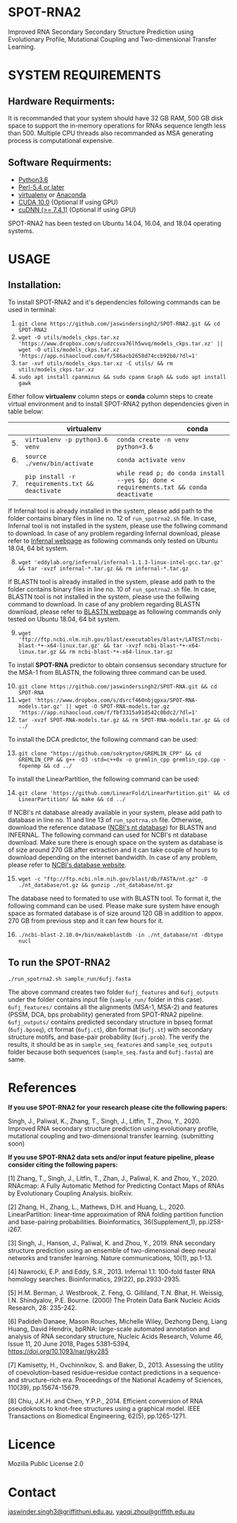 # SPOT-RNA2
Improved RNA Secondary Secondary Structure Prediction using Evolutionary Profile, Mutational Coupling and Two-dimensional Transfer Learning.

SYSTEM REQUIREMENTS
====
Hardware Requirments:
----
It is recommanded that your system should have 32 GB RAM, 500 GB disk space to support the in-memory operations for RNAs sequence length less than 500. Multiple CPU threads also recommanded as MSA generating process is computational expensive.

Software Requirments:
----
* [Python3.6](https://docs.python-guide.org/starting/install3/linux/)
* [Perl-5.4 or later](https://www.perl.org/get.html)
* [virtualenv](https://virtualenv.pypa.io/en/latest/installation/) or [Anaconda](https://anaconda.org/anaconda/virtualenv)
* [CUDA 10.0](https://developer.nvidia.com/cuda-10.0-download-archive) (Optional If using GPU)
* [cuDNN (>= 7.4.1)](https://developer.nvidia.com/cudnn) (Optional If using GPU)

SPOT-RNA2 has been tested on Ubuntu 14.04, 16.04, and 18.04 operating systems.

USAGE
====

Installation:
----

To install SPOT-RNA2 and it's dependencies following commands can be used in terminal:

1. `git clone https://github.com/jaswindersingh2/SPOT-RNA2.git && cd SPOT-RNA2`
2. `wget -O utils/models_ckps.tar.xz 'https://www.dropbox.com/s/udzcsva76lh5wvq/models_ckps.tar.xz' || wget -O utils/models_ckps.tar.xz 'https://app.nihaocloud.com/f/586acb2658d74ccb92b8/?dl=1'`
3. `tar -xvf utils/models_ckps.tar.xz -C utils/ && rm utils/models_ckps.tar.xz`
4. `sudo apt install cpanminus && sudo cpanm Graph && sudo apt install gawk`

Either follow **virtualenv** column steps or **conda** column steps to create virtual environment and to install SPOT-RNA2 python dependencies given in table below:<br />

|  | &nbsp;&nbsp;&nbsp;&nbsp;&nbsp;&nbsp;&nbsp;&nbsp;&nbsp;&nbsp;&nbsp;&nbsp;&nbsp;&nbsp;&nbsp;&nbsp;&nbsp;&nbsp;&nbsp;&nbsp;&nbsp; virtualenv | &nbsp;&nbsp;&nbsp;&nbsp;&nbsp;&nbsp;&nbsp;&nbsp;&nbsp;&nbsp;&nbsp;&nbsp;&nbsp;&nbsp;&nbsp;&nbsp;&nbsp;&nbsp;&nbsp;&nbsp;&nbsp;&nbsp;&nbsp;&nbsp;&nbsp;&nbsp;&nbsp;&nbsp;&nbsp;&nbsp;&nbsp;&nbsp;&nbsp;&nbsp;&nbsp;&nbsp; conda |
| :- | :-------- | :--- |
| 5. | `virtualenv -p python3.6 venv` | `conda create -n venv python=3.6` |
| 6. | `source ./venv/bin/activate` | `conda activate venv` | 
| 7. | `pip install -r requirements.txt && deactivate` | `while read p; do conda install --yes $p; done < requirements.txt && conda deactivate` | 

If Infernal tool is already installed in the system, please add path to the folder contains binary files in line no. 12 of `run_spotrna2.sh` file. In case, Infernal tool is not installed in the system, please use the follwing command to download. In case of any problem regarding Infernal download, please refer to [Infernal webpage](http://eddylab.org/infernal/) as following commands only tested on Ubuntu 18.04, 64 bit system.

8. `wget 'eddylab.org/infernal/infernal-1.1.3-linux-intel-gcc.tar.gz' && tar -xvzf infernal-*.tar.gz && rm infernal-*.tar.gz`

If BLASTN tool is already installed in the system, please add path to the folder contains binary files in line no. 10 of `run_spotrna2.sh` file. In case, BLASTN tool is not installed in the system, please use the follwing command to download. In case of any problem regarding BLASTN download, please refer to [BLASTN webpage](https://blast.ncbi.nlm.nih.gov/Blast.cgi?PAGE_TYPE=BlasstDocs&DOC_TYPE=Download) as following commands only tested on Ubuntu 18.04, 64 bit system.

9. `wget 'ftp://ftp.ncbi.nlm.nih.gov/blast/executables/blast+/LATEST/ncbi-blast-*+-x64-linux.tar.gz' && tar -xvzf ncbi-blast-*+-x64-linux.tar.gz && rm ncbi-blast-*+-x64-linux.tar.gz`

To install **SPOT-RNA** predictor to obtain consensus secondary structure for the MSA-1 from BLASTN, the following three command can be used.<br />

10. `git clone https://github.com/jaswindersingh2/SPOT-RNA.git && cd SPOT-RNA`
11. `wget 'https://www.dropbox.com/s/dsrcf460nbjqpxa/SPOT-RNA-models.tar.gz' || wget -O SPOT-RNA-models.tar.gz 'https://app.nihaocloud.com/f/fbf3315a91d542c0bdc2/?dl=1'`
12. `tar -xvzf SPOT-RNA-models.tar.gz && rm SPOT-RNA-models.tar.gz && cd ../`

To install the DCA predictor, the following command can be used:<br />

13. `git clone "https://github.com/sokrypton/GREMLIN_CPP" && cd GREMLIN_CPP && g++ -O3 -std=c++0x -o gremlin_cpp gremlin_cpp.cpp -fopenmp && cd ../`

To install the LinearPartition, the following command can be used:<br />

14. `git clone 'https://github.com/LinearFold/LinearPartition.git' && cd LinearPartition/ && make && cd ../`

If NCBI's nt database already available in your system, please add path to database in line no. 11 and line 13 of `run_spotrna.sh` file.  Otherwise, download the reference database ([NCBI's nt database](ftp://ftp.ncbi.nlm.nih.gov/blast/db/)) for BLASTN and INFERNAL. The following command can used for NCBI's nt database download. Make sure there is enough space on the system as database is of size around 270 GB after extraction and it can take couple of hours to download depending on the internet bandwidth. In case of any problem, please refer to [NCBI's database website](https://blast.ncbi.nlm.nih.gov/Blast.cgi?PAGE_TYPE=BlastDocs&DOC_TYPE=Download).

15. `wget -c "ftp://ftp.ncbi.nlm.nih.gov/blast/db/FASTA/nt.gz" -O ./nt_database/nt.gz && gunzip ./nt_database/nt.gz`

The database need to formated to use with BLASTN tool. To format it, the following command can be used. Please make sure system have enough space as formated database is of size around 120 GB in addition to appox. 270 GB from previous step and it can few hours for it.

16. `./ncbi-blast-2.10.0+/bin/makeblastdb -in ./nt_database/nt -dbtype nucl`


To run the SPOT-RNA2
-----

```
./run_spotrna2.sh sample_run/6ufj.fasta 
```

The above command creates two folder `6ufj_features` and `6ufj_outputs` under the folder contains input file (`sample_run/` folder in this case). `6ufj_features/` contains all the alignments (MSA-1, MSA-2) and features (PSSM, DCA, bps probability) generated from SPOT-RNA2 pipeline. `6ufj_outputs/` contains predicted secondary structure in bpseq format (`6ufj.bpseq`), ct format (`6ufj.ct`), dbn format (`6ufj.st`) with secondary structure motifs, and base-pair probability (`6ufj.prob`). The verify the results, it should be as in `sample_seq_features` and `sample_seq_outputs` folder because both sequences (`sample_seq.fasta` and `6ufj.fasta`) are same.

References
====

**If you use SPOT-RNA2 for your research please cite the following papers:**

Singh, J., Paliwal, K., Zhang, T., Singh, J., Litfin, T., Zhou, Y., 2020. Improved RNA secondary structure prediction using evolutionary profile, mutational coupling and two-dimensional transfer learning. (submitting soon)

**If you use SPOT-RNA2 data sets and/or input feature pipeline, please consider citing the following papers:**

[1] Zhang, T., Singh, J., Litfin, T., Zhan, J., Paliwal, K. and Zhou, Y., 2020. RNAcmap: A Fully Automatic Method for Predicting Contact Maps of RNAs by Evolutionary Coupling Analysis. bioRxiv.

[2] Zhang, H., Zhang, L., Mathews, D.H. and Huang, L., 2020. LinearPartition: linear-time approximation of RNA folding partition function and base-pairing probabilities. Bioinformatics, 36(Supplement_1), pp.i258-i267.

[3] Singh, J., Hanson, J., Paliwal, K. and Zhou, Y., 2019. RNA secondary structure prediction using an ensemble of two-dimensional deep neural networks and transfer learning. Nature communications, 10(1), pp.1-13.

[4] Nawrocki, E.P. and Eddy, S.R., 2013. Infernal 1.1: 100-fold faster RNA homology searches. Bioinformatics, 29(22), pp.2933-2935.

[5] H.M. Berman, J. Westbrook, Z. Feng, G. Gilliland, T.N. Bhat, H. Weissig, I.N. Shindyalov, P.E. Bourne. (2000) The Protein Data Bank Nucleic Acids Research, 28: 235-242.

[6] Padideh Danaee, Mason Rouches, Michelle Wiley, Dezhong Deng, Liang Huang, David Hendrix, bpRNA: large-scale automated annotation and analysis of RNA secondary structure, Nucleic Acids Research, Volume 46, Issue 11, 20 June 2018, Pages 5381–5394, https://doi.org/10.1093/nar/gky285

[7] Kamisetty, H., Ovchinnikov, S. and Baker, D., 2013. Assessing the utility of coevolution-based residue–residue contact predictions in a sequence-and structure-rich era. Proceedings of the National Academy of Sciences, 110(39), pp.15674-15679.

[8] Chiu, J.K.H. and Chen, Y.P.P., 2014. Efficient conversion of RNA pseudoknots to knot-free structures using a graphical model. IEEE Transactions on Biomedical Engineering, 62(5), pp.1265-1271.

Licence
====
Mozilla Public License 2.0


Contact
====
jaswinder.singh3@griffithuni.edu.au, yaoqi.zhou@griffith.edu.au
